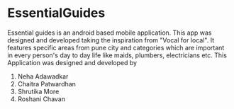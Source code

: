 # EssentialGuides
Essential guides is an android based mobile application. This app was designed and developed taking the inspiration from "Vocal for local". It features specific areas from pune city and categories which are important in every person's day to day life like maids, plumbers, electricians etc.
This Application was designed and developed by 
1. Neha Adawadkar
2. Chaitra Patwardhan
3. Shrutika More
4. Roshani Chavan

